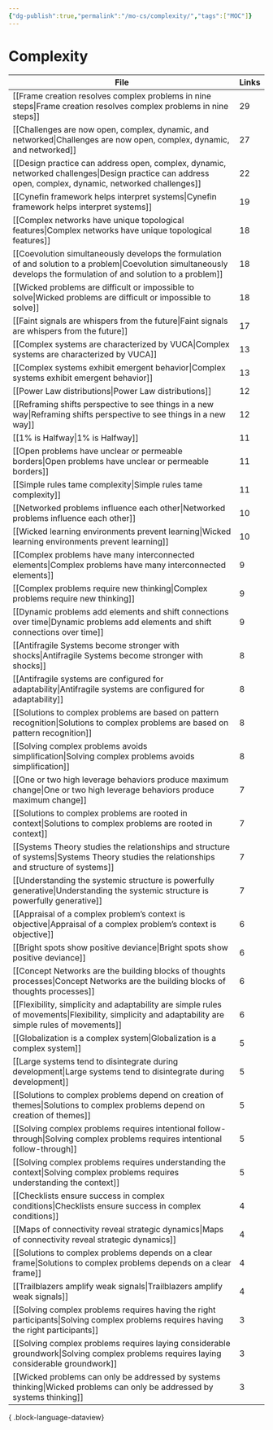 ```yaml
---
{"dg-publish":true,"permalink":"/mo-cs/complexity/","tags":["MOC"]}
---
```


# Complexity

| File                                                                                                                                                                      | Links |
| ------------------------------------------------------------------------------------------------------------------------------------------------------------------------- | ----- |
| [[Frame creation resolves complex problems in nine steps\|Frame creation resolves complex problems in nine steps]]                                                     | 29    |
| [[Challenges are now open, complex, dynamic, and networked\|Challenges are now open, complex, dynamic, and networked]]                                                 | 27    |
| [[Design practice can address open, complex, dynamic, networked challenges\|Design practice can address open, complex, dynamic, networked challenges]]                 | 22    |
| [[Cynefin framework helps interpret systems\|Cynefin framework helps interpret systems]]                                                                               | 19    |
| [[Complex networks have unique topological features\|Complex networks have unique topological features]]                                                               | 18    |
| [[Coevolution simultaneously develops the formulation of and solution to a problem\|Coevolution simultaneously develops the formulation of and solution to a problem]] | 18    |
| [[Wicked problems are difficult or impossible to solve\|Wicked problems are difficult or impossible to solve]]                                                         | 18    |
| [[Faint signals are whispers from the future\|Faint signals are whispers from the future]]                                                                             | 17    |
| [[Complex systems are characterized by VUCA\|Complex systems are characterized by VUCA]]                                                                               | 13    |
| [[Complex systems exhibit emergent behavior\|Complex systems exhibit emergent behavior]]                                                                               | 13    |
| [[Power Law distributions\|Power Law distributions]]                                                                                                                   | 12    |
| [[Reframing shifts perspective to see things in a new way\|Reframing shifts perspective to see things in a new way]]                                                   | 12    |
| [[1% is Halfway\|1% is Halfway]]                                                                                                                                       | 11    |
| [[Open problems have unclear or permeable borders\|Open problems have unclear or permeable borders]]                                                                   | 11    |
| [[Simple rules tame complexity\|Simple rules tame complexity]]                                                                                                         | 11    |
| [[Networked problems influence each other\|Networked problems influence each other]]                                                                                   | 10    |
| [[Wicked learning environments prevent learning\|Wicked learning environments prevent learning]]                                                                       | 10    |
| [[Complex problems have many interconnected elements\|Complex problems have many interconnected elements]]                                                             | 9     |
| [[Complex problems require new thinking\|Complex problems require new thinking]]                                                                                       | 9     |
| [[Dynamic problems add elements and shift connections over time\|Dynamic problems add elements and shift connections over time]]                                       | 9     |
| [[Antifragile Systems become stronger with shocks\|Antifragile Systems become stronger with shocks]]                                                                   | 8     |
| [[Antifragile systems are configured for adaptability\|Antifragile systems are configured for adaptability]]                                                           | 8     |
| [[Solutions to complex problems are based on pattern recognition\|Solutions to complex problems are based on pattern recognition]]                                     | 8     |
| [[Solving complex problems avoids simplification\|Solving complex problems avoids simplification]]                                                                     | 8     |
| [[One or two high leverage behaviors produce maximum change\|One or two high leverage behaviors produce maximum change]]                                               | 7     |
| [[Solutions to complex problems are rooted in context\|Solutions to complex problems are rooted in context]]                                                           | 7     |
| [[Systems Theory studies the relationships and structure of systems\|Systems Theory studies the relationships and structure of systems]]                               | 7     |
| [[Understanding the systemic structure is powerfully generative\|Understanding the systemic structure is powerfully generative]]                                       | 7     |
| [[Appraisal of a complex problem’s context is objective\|Appraisal of a complex problem’s context is objective]]                                                       | 6     |
| [[Bright spots show positive deviance\|Bright spots show positive deviance]]                                                                                           | 6     |
| [[Concept Networks are the building blocks of thoughts processes\|Concept Networks are the building blocks of thoughts processes]]                                     | 6     |
| [[Flexibility, simplicity and adaptability are simple rules of movements\|Flexibility, simplicity and adaptability are simple rules of movements]]                     | 6     |
| [[Globalization is a complex system\|Globalization is a complex system]]                                                                                               | 5     |
| [[Large systems tend to disintegrate during development\|Large systems tend to disintegrate during development]]                                                       | 5     |
| [[Solutions to complex problems depend on creation of themes\|Solutions to complex problems depend on creation of themes]]                                             | 5     |
| [[Solving complex problems requires intentional follow-through\|Solving complex problems requires intentional follow-through]]                                         | 5     |
| [[Solving complex problems requires understanding the context\|Solving complex problems requires understanding the context]]                                           | 5     |
| [[Checklists ensure success in complex conditions\|Checklists ensure success in complex conditions]]                                                                   | 4     |
| [[Maps of connectivity reveal strategic dynamics\|Maps of connectivity reveal strategic dynamics]]                                                                     | 4     |
| [[Solutions to complex problems depends on a clear frame\|Solutions to complex problems depends on a clear frame]]                                                     | 4     |
| [[Trailblazers amplify weak signals\|Trailblazers amplify weak signals]]                                                                                               | 4     |
| [[Solving complex problems requires having the right participants\|Solving complex problems requires having the right participants]]                                   | 3     |
| [[Solving complex problems requires laying considerable groundwork\|Solving complex problems requires laying considerable groundwork]]                                 | 3     |
| [[Wicked problems can only be addressed by systems thinking\|Wicked problems can only be addressed by systems thinking]]                                               | 3     |

{ .block-language-dataview}
